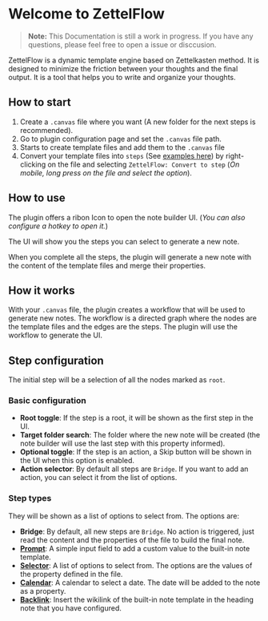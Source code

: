 # Welcome to ZettelFlow
> **Note:** This Documentation is still a work in progress. If you have any questions, please feel free to open a issue or disccusion.

ZettelFlow is a dynamic template engine based on Zettelkasten method. It is designed to minimize the friction between your thoughts and the final output. It is a tool that helps you to write and organize your thoughts.

## How to start
1. Create a `.canvas` file where you want (A new folder for the next steps is recommended).
2. Go to plugin configuration page and set the `.canvas` file path.
3. Starts to create template files and add them to the `.canvas` file 
4. Convert your template files into `steps` (See [examples here](https://github.com/RafaelGB/Obsidian-ZettelFlow/tree/main/WorkFlow%20Test)) by right-clicking on the file and selecting `ZettelFlow: Convert to step` (*On mobile, long press on the file and select the option*).

## How to use
The plugin offers a ribon Icon to open the note builder UI. (*You can also configure a hotkey to open it.*)

The UI will show you the steps you can select to generate a new note.

When you complete all the steps, the plugin will generate a new note with the content of the template files and merge their properties.

## How it works
With your `.canvas` file, the plugin creates a workflow that will be used to generate new notes. The workflow is a directed graph where the nodes are the template files and the edges are the steps. The plugin will use the workflow to generate the UI.

## Step configuration
The initial step will be a selection of all the nodes marked as `root`.

### Basic configuration
- **Root toggle**: If the step is a root, it will be shown as the first step in the UI.
- **Target folder search**: The folder where the new note will be created (the note builder will use the last step with this property informed).
- **Optional toggle**: If the step is an action, a Skip button will be shown in the UI when this option is enabled.
- **Action selector**: By default all steps are `Bridge`. If you want to add an action, you can select it from the list of options.

### Step types
They will be shown as a list of options to select from. The options are:

- **Bridge**: By default, all new steps are `Bridge`. No action is triggered, just read the content and the properties of the file to build the final note.
- **[Prompt](./steps/PromptStep.md)**: A simple input field to add a custom value to the built-in note template.
- **[Selector](./steps/SelectorStep.md)**: A list of options to select from. The options are the values of the property defined in the file.
- **[Calendar](./steps/CalendarStep.md)**: A calendar to select a date. The date will be added to the note as a property.
- **[Backlink](./steps/BacklinkStep.md)**: Insert the wikilink of the built-in note template in the heading note that you have configured.


